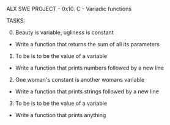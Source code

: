 ALX SWE PROJECT - 0x10. C - Variadic functions

TASKS:

0. Beauty is variable, ugliness is constant
- Write a function that returns the sum of all its parameters

1. To be is to be the value of a variable
- Write a function that prints numbers followed by a new line

2. One woman's constant is another womans variable
- Write a function that prints strings followed by a new line

3. To be is to be the value of a variable
- Write a function that prints anything

